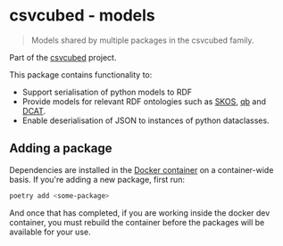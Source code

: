# csvcubed - models

> Models shared by multiple packages in the csvcubed family.

Part of the [csvcubed](https://github.com/GSS-Cogs/csvcubed/) project.

This package contains functionality to:

* Support serialisation of python models to RDF
* Provide models for relevant RDF ontologies such as [SKOS](http://www.w3.org/TR/skos-primer), [qb](https://www.w3.org/TR/vocab-data-cube/) and [DCAT](https://www.w3.org/TR/vocab-dcat-2/).
* Enable deserialisation of JSON to instances of python dataclasses.

## Adding a package

Dependencies are installed in the [Docker container](./Dockerfile) on a container-wide basis. If you're adding a new package, first run:

```bash
poetry add <some-package>
```

And once that has completed, if you are working inside the docker dev container, you must rebuild the container before the packages will be available for your use.